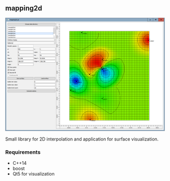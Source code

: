 
## mapping2d

 ![Mapping app](images/mapping_app.png)

Small library for 2D interpolation and application for surface visualization.

### Requirements

- C++14
- boost
- Qt5 for visualization
